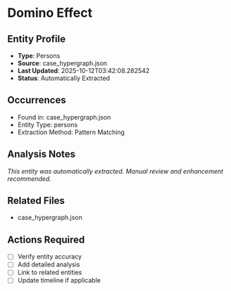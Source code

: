 # Domino Effect

## Entity Profile
- **Type**: Persons
- **Source**: case_hypergraph.json
- **Last Updated**: 2025-10-12T03:42:08.282542
- **Status**: Automatically Extracted

## Occurrences
- Found in: case_hypergraph.json
- Entity Type: persons
- Extraction Method: Pattern Matching

## Analysis Notes
*This entity was automatically extracted. Manual review and enhancement recommended.*

## Related Files
- case_hypergraph.json

## Actions Required
- [ ] Verify entity accuracy
- [ ] Add detailed analysis
- [ ] Link to related entities
- [ ] Update timeline if applicable
